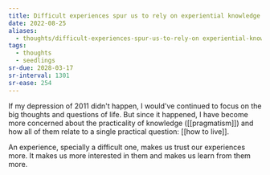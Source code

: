 ```yaml
---
title: Difficult experiences spur us to rely on experiential knowledge
date: 2022-08-25
aliases:
  - thoughts/difficult-experiences-spur-us-to-rely-on experiential-knowledge
tags:
  - thoughts
  - seedlings
sr-due: 2028-03-17
sr-interval: 1301
sr-ease: 254
---
```

If my depression of 2011 didn't happen, I would've continued to focus on the big thoughts and questions of life. But since it happened, I have become more concerned about the practicality of knowledge ([[pragmatism]]) and how all of them relate to a single practical question: [[how to live]].

An experience, specially a difficult one, makes us trust our experiences more. It makes us more interested in them and makes us learn from them more.